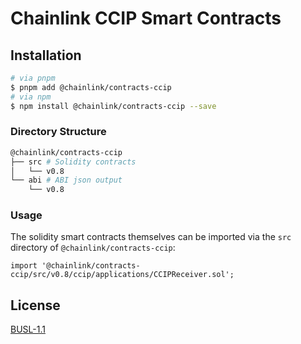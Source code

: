 # Chainlink CCIP Smart Contracts

## Installation

```sh
# via pnpm
$ pnpm add @chainlink/contracts-ccip
# via npm
$ npm install @chainlink/contracts-ccip --save
```

### Directory Structure

```sh
@chainlink/contracts-ccip
├── src # Solidity contracts
│   └── v0.8
└── abi # ABI json output
    └── v0.8
```

### Usage

The solidity smart contracts themselves can be imported via the `src` directory of `@chainlink/contracts-ccip`:

```solidity
import '@chainlink/contracts-ccip/src/v0.8/ccip/applications/CCIPReceiver.sol';
```

## License

[BUSL-1.1](https://spdx.org/licenses/BUSL-1.1.html)
